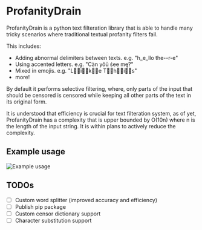 # ProfanityDrain

ProfanityDrain is a python text filteration library that is able to handle many tricky scenarios where traditional textual profanity filters fail.

This includes:
* Adding abnormal delimiters between texts. e.g. "h_e_llo the--r-e"
* Using accented letters. e.g. "Càn yôū śee mę?"
* Mixed in emojis. e.g. "L👏🏼i👏🏼k👏🏼e T👏🏼h👏🏼i👏🏼s"
* more!

By default it performs selective filtering, where, only parts of the input that should be censored is censored while keeping all other parts of the text in its original form.

It is understood that efficiency is crucial for text filteration system, as of yet, ProfanityDrain has a complexity that is upper bounded by O(10n) where n is the length of the input string. It is within plans to actively reduce the complexity.

## Example usage
![Example usage](https://github.com/MarkYHZhang/profanitydrain/blob/master/readme/example.png "Example usage")

## TODOs
- [ ] Custom word splitter (improved accuracy and efficiency)
- [ ] Publish pip package
- [ ] Custom censor dictionary support
- [ ] Character substitution support
